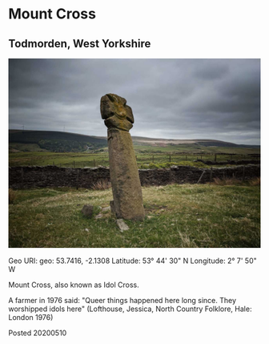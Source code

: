 # Mount Cross

## Todmorden, West Yorkshire

![mount_cross_1](images/mount_cross_1.jpg)

Geo URI: geo: 53.7416, -2.1308
Latitude: 53° 44' 30" N
Longitude: 2° 7' 50" W

Mount Cross, also known as Idol Cross.

A farmer in 1976 said: "Queer things happened here long since. They worshipped idols here" (Lofthouse, Jessica, North Country Folklore, Hale: London 1976)

Posted 20200510